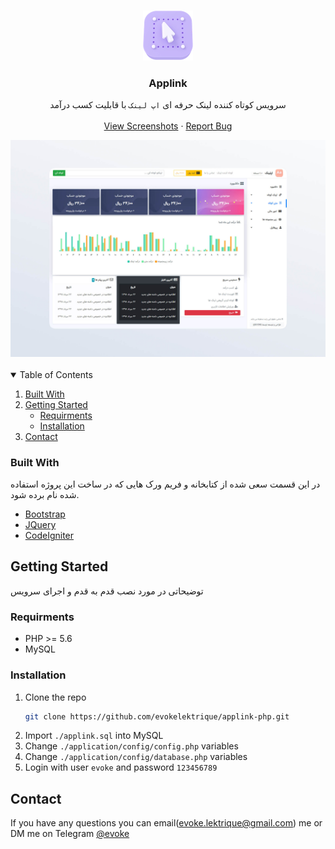 <br />
<p align="center">
  <a href="https://github.com/evokelektrique/applink-php">
    <img src="./src/images/click_on.png?raw=true" alt="Logo" width="80" height="80">
  </a>

  <h3 align="center">Applink</h3>

  <p align="center">
    سرویس کوتاه کننده لینک حرفه ای <code>اپ لینک</code> با قابلیت کسب درآمد
    <br />
    <br />
    <a href="https://github.com/evokelektrique/applink-php/tree/main/screenshots">View Screenshots</a>
    ·
    <a href="https://github.com/evokelektrique/applink-php/issues">Report Bug</a>
  </p>
</p>

<a href="https://github.com/evokelektrique/applink-php">
  <img src="./screenshots/index.jpg?raw=true" alt="Logo" width="1024" >
</a>

<br />
<br />

<!-- TABLE OF CONTENTS -->
<details open="open">
  <summary>Table of Contents</summary>
  <ol>
    <li><a href="#built-with">Built With</a></li>
    <li>
      <a href="#getting-started">Getting Started</a>
      <ul>
        <li><a href="#requirments">Requirments</a></li>
        <li><a href="#installation">Installation</a></li>
      </ul>
    </li>
    <li><a href="#contact">Contact</a></li>
  </ol>
</details>


### Built With

در این قسمت سعی شده از کتابخانه و فریم ورک هایی که در ساخت این پروژه استفاده شده نام برده شود.
* [Bootstrap](https://getbootstrap.com)
* [JQuery](https://jquery.com)
* [CodeIgniter](https://codeigniter.com)




<!-- GETTING STARTED -->
## Getting Started

توضیحاتی در مورد نصب قدم به قدم و اجرای سرویس

### Requirments
- PHP >= 5.6
- MySQL

### Installation

1. Clone the repo
   ```sh
   git clone https://github.com/evokelektrique/applink-php.git
   ```
2. Import `./applink.sql` into MySQL
3. Change `./application/config/config.php` variables
4. Change `./application/config/database.php` variables
5. Login with user `evoke` and password `123456789`

<!-- CONTACT -->
## Contact
If you have any questions you can email(evoke.lektrique@gmail.com) me or DM me on Telegram [@evoke](https://t.me/evoke)
